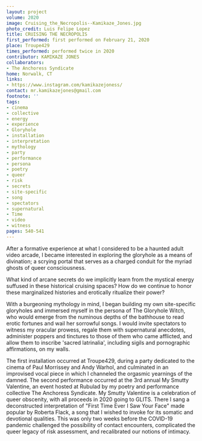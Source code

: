 ```yaml
---
layout: project
volume: 2020
image: Cruising_the_Necropolis--Kamikaze_Jones.jpg
photo_credit: Luis Felipe Lopez
title: CRUISING THE NECROPOLIS
first_performed: first performed on February 21, 2020
place: Troupe429
times_performed: performed twice in 2020
contributor: KAMIKAZE JONES
collaborators:
- The Anchoress Syndicate
home: Norwalk, CT
links:
- https://www.instagram.com/kamikazejoness/
contact: mr.kamikazejones@gmail.com
footnote: ''
tags:
- cinema
- collective
- energy
- experience
- Gloryhole
- installation
- interpretation
- mythology
- party
- performance
- persona
- poetry
- queer
- risk
- secrets
- site-specific
- song
- spectators
- supernatural
- Time
- video
- witness
pages: 540-541
---
```



After a formative experience at what I considered to be a haunted adult video arcade, I became interested in exploring the gloryhole as a means of divination; a scrying portal that serves as a charged conduit for the myriad ghosts of queer consciousness. 

What kind of arcane secrets do we implicitly learn from the mystical energy suffused in these historical cruising spaces? How do we continue to honor these marginalized histories and erotically ritualize their power?

With a burgeoning mythology in mind, I began building my own site-specific gloryholes and immersed myself in the persona of The Gloryhole Witch, who would emerge from the numinous depths of the bathhouse to read erotic fortunes and wail her sorrowful songs. I would invite spectators to witness my oracular prowess, regale them with supernatural anecdotes, administer poppers and tinctures to those of them who came afflicted, and allow them to inscribe 'sacred latrinalia', including sigils and pornographic affirmations, on my walls. 

The first installation occurred at Troupe429, during a party dedicated to the cinema of Paul Morrissey and Andy Warhol, and culminated in an improvised vocal piece in which I channeled the orgasmic yearnings of the damned. The second performance occurred at the 3rd annual My Smutty Valentine, an event hosted at Rubulad by my poetry and performance collective The Anchoress Syndicate. My Smutty Valentine is a celebration of queer obscenity, with all proceeds in 2020 going to GLITS. There I sang a deconstructed interpretation of "First Time Ever I Saw Your Face" made popular by Roberta Flack, a song that I wished to invoke for its somatic and devotional qualities. This was only two weeks before the COVID-19 pandemic challenged the possibility of contact encounters, complicated the queer legacy of risk assessment, and recalibrated our notions of intimacy.
